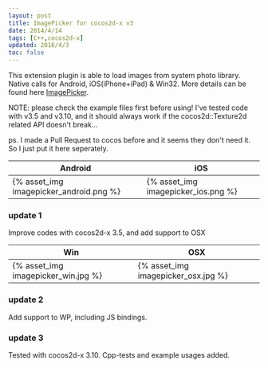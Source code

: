 ```yaml
---
layout: post
title: ImagePicker for cocos2d-x v3
date: 2014/4/14
tags: [C++,cocos2d-x]
updated: 2016/4/3
toc: false
---
```


This extension plugin is able to load images from system photo library. Native calls for Android, iOS(iPhone+iPad) & Win32. More details can be found here [ImagePicker](https://github.com/qiankanglai/ImagePicker).

<!--more-->

NOTE: please check the example files first before using! I've tested code with v3.5 and v3.10, and it should always work if the cocos2d::Texture2d related API doesn't break...

ps. I made a Pull Request to cocos before and it seems they don't need it. So I just put it here seperately.

| Android | iOS |
|--------------------------------------------------------------------------|----------------------------------------------------------------------------|
| {% asset_img imagepicker_android.png %} | {% asset_img imagepicker_ios.png %} |

### update 1

Improve codes with cocos2d-x 3.5, and add support to OSX

| Win | OSX |
|--------------------------------------------------------------------------|----------------------------------------------------------------------------|
| {% asset_img imagepicker_win.jpg %} | {% asset_img imagepicker_osx.jpg %} |

### update 2

Add support to WP, including JS bindings.

### update 3

Tested with cocos2d-x 3.10. Cpp-tests and example usages added.